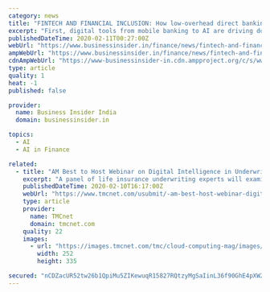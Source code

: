 ```yaml
---
category: news
title: "FINTECH AND FINANCIAL INCLUSION: How low-overhead direct banking models enable banks to profitably serve the US' 33 million underbanked households"
excerpt: "First, digital tools from mobile banking to AI are driving down costs and allowing financial institutions (FIs ... And with close to 33 million US households either unbanked or underbanked, the opportunity for fast-moving banks is huge. In Fintech and Financial Inclusion, Business Insider Intelligence explores the business opportunity for ..."
publishedDateTime: 2020-02-11T00:27:00Z
webUrl: "https://www.businessinsider.in/finance/news/fintech-and-financial-inclusion-how-low-overhead-direct-banking-models-enable-banks-to-profitably-serve-the-us-33-million-underbanked-households/articleshow/74072754.cms"
ampWebUrl: "https://www.businessinsider.in/finance/news/fintech-and-financial-inclusion-how-low-overhead-direct-banking-models-enable-banks-to-profitably-serve-the-us-33-million-underbanked-households/amp_articleshow/74072754.cms"
cdnAmpWebUrl: "https://www-businessinsider-in.cdn.ampproject.org/c/s/www.businessinsider.in/finance/news/fintech-and-financial-inclusion-how-low-overhead-direct-banking-models-enable-banks-to-profitably-serve-the-us-33-million-underbanked-households/amp_articleshow/74072754.cms"
type: article
quality: 1
heat: -1
published: false

provider:
  name: Business Insider India
  domain: businessinsider.in

topics:
  - AI
  - AI in Finance

related:
  - title: "AM Best to Host Webinar on Digital Intelligence in Underwriting"
    excerpt: "A panel of life insurance underwriting experts will examine how the evolving capabilities of artificial intelligence and machine learning are helping underwriting professionals to assess risk with greater speed and accuracy. The session will also examine how insurance professionals are adapting to and leveraging next-generation underwriting ..."
    publishedDateTime: 2020-02-10T16:17:00Z
    webUrl: "https://www.tmcnet.com/usubmit/-am-best-host-webinar-digital-intelligence-underwriting-/2020/02/10/9094960.htm"
    type: article
    provider:
      name: TMCnet
      domain: tmcnet.com
    quality: 22
    images:
      - url: "https://images.tmcnet.com/tmc/cloud-computing-mag/images/cloud-computing-0515-cover.jpg"
        width: 252
        height: 335

secured: "nCDZacUR52tw26b1QpiMu5ZIKewuqR15827RQtzyMgSaIinL36f90GhE4pXW2fWzhscBqSLQSAAZIS5i5Bp5faBNwzHrDCuJi7jRZmWM6+iTtiOC/YNpP2H9Wt/+Cf8+7w1bUfSkba34z3TvR3TsmGZo4QdeQXt1f7KSASc05wHWTqzV3tRC2Wunj6Bs5pNENkbHXD4OGBY0Nl8hLfXklpLy0giwY/ue8GCo1QaaITPJRH3rwZo2Rx/dVBNWh2rJukP54CENNCAwFgUdG9svwedSDI1NxERuLopVvJ1bI2xQcM8u9NnzNTA0+4tvDfLj0HyjoXQuLEr0YjPUl/h2hrmll+rP+kgsKidUB+KmkHmsYM1IY0MPRDRQVfQHGcQUoF1jVROfo9cMsPn3FX9U9ADX+4/AquJaQMWPGBItd0C33hPQTPP9K8VAuZsboE2Jeei6ud5muuP27+vjSIBzapxF9aewHuh3BFJTkt08DQA=;tvMbG0k3XbAG++OW2/EWIA=="
---
```


